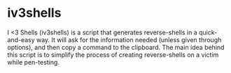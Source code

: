 # iv3shells
I &lt;3 Shells (iv3shells) is a script that generates reverse-shells in a quick-and-easy way. It will ask for the information needed (unless given through options), and then copy a command to the clipboard. The main idea behind this script is to simplify the process of creating reverse-shells on a victim while pen-testing.
